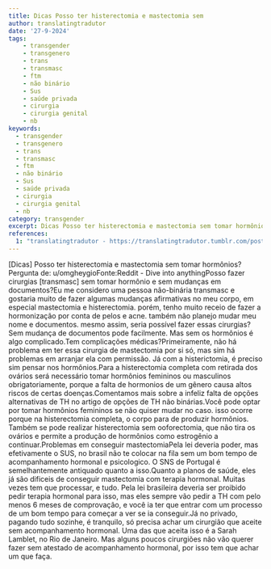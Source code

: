 ```yaml
---
title: Dicas Posso ter histerectomia e mastectomia sem
author: translatingtradutor
date: '27-9-2024'
tags:
    - transgender
    - transgenero
    - trans
    - transmasc
    - ftm
    - não binário
    - Sus
    - saúde privada
    - cirurgia
    - cirurgia genital
    - nb
keywords:
  - transgender
  - transgenero
  - trans
  - transmasc
  - ftm
  - não binário
  - Sus
  - saúde privada
  - cirurgia
  - cirurgia genital
  - nb
category: transgender
excerpt: Dicas Posso ter histerectomia e mastectomia sem tomar hormônios?Pergunta de u/omgheygioFonteReddit - Dive into anythingPosso fazer cirurgias tran...
references:
  1: "translatingtradutor - https://translatingtradutor.tumblr.com/post/762800804046553088/dicas-posso-ter-histerectomia-e-mastectomia-sem"
---
```


[Dicas] Posso ter histerectomia e mastectomia sem tomar hormônios?Pergunta de: u/omgheygioFonte:Reddit - Dive into anythingPosso fazer cirurgias [transmasc] sem tomar hormônio e sem mudanças em documentos?Eu me considero uma pessoa não-binária transmasc e gostaria muito de fazer algumas mudanças afirmativas no meu corpo, em especial mastectomia e histerectomia. porém, tenho muito receio de fazer a hormonização por conta de pelos e acne. também não planejo mudar meu nome e documentos. mesmo assim, seria possível fazer essas cirurgias?Sem mudança de documentos pode facilmente. Mas sem os hormônios é algo complicado.Tem complicações médicas?Primeiramente, não há problema em ter essa cirurgia de mastectomia por si só, mas sim há problemas em arranjar ela com permissão. Já com a histerictomia, é preciso sim pensar nos hormônios.Para a histerectomia completa com retirada dos ovários será necessário tomar hormônios femininos ou masculinos obrigatoriamente, porque a falta de hormonios de um gênero causa altos riscos de certas doenças.Comentamos mais sobre a infeliz falta de opções alternativas de TH no artigo de opções de TH não binárias.Você pode optar por tomar hormônios femininos se não quiser mudar no caso. isso ocorre porque na histerectomia completa, o corpo para de produzir hormônios. Também se pode realizar histerectomia sem ooforectomia, que não tira os ovários e permite a produção de hormônios como estrogênio a continuar.Problemas em conseguir mastectomiaPela lei deveria poder, mas efetivamente o SUS, no brasil não te colocar na fila sem um bom tempo de acompanhamento hormonal e psicologico. O SNS de Portugal é semelhantemente antiquado quanto a isso.Quanto a planos de saúde, eles já são dificeis de conseguir mastectomia com terapia hormonal. Muitas vezes tem que processar, e tudo. Pela lei brasileira deveria ser proibido pedir terapia hormonal para isso, mas eles sempre vão pedir a TH com pelo menos 6 meses de comprovação, e você ia ter que entrar com um processo de um bom tempo para começar a  ver se ia conseguir.Já no privado, pagando tudo sozinhe, é tranquilo, só precisa achar um cirurgião que aceite sem acompanhamento hormonal. Uma das que aceita isso é a Sarah Lamblet, no Rio de Janeiro. Mas alguns poucos cirurgiões não vão querer fazer sem atestado de acompanhamento hormonal, por isso tem que achar um que faça.